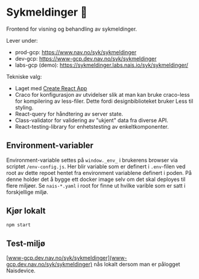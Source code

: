 # Sykmeldinger 📝

Frontend for visning og behandling av sykmeldinger.

Lever under:

-   prod-gcp: https://www.nav.no/syk/sykmeldinger
-   dev-gcp: https://www-gcp.dev.nav.no/syk/sykmeldinger
-   labs-gcp (demo): https://sykmeldinger.labs.nais.io/syk/sykmeldinger/

Tekniske valg:

-   Laget med [Create React App](https://github.com/facebook/create-react-app)
-   Craco for konfigurasjon av utvidelser slik at man kan bruke craco-less for kompilering av less-filer. Dette fordi designbiblioteket bruker Less til styling.
-   React-query for håndtering av server state.
-   Class-validator for validering av "ukjent" data fra diverse API.
-   React-testing-library for enhetstesting av enkeltkomponenter.

## Environment-variabler

Environment-variable settes på `window._env_` i brukerens browser via scriptet `/env-config.js`. Her blir variable som er definert i `.env`-filen ved root av dette repoet hentet fra environment variablene definert i poden. På denne holder det å bygge ett docker image selv om det skal deployes til flere miljøer. Se `nais-*.yaml` i root for finne ut hvilke varible som er satt i forskjellige miljø.

## Kjør lokalt

```bash
npm start
```

## Test-miljø

[www-gcp.dev.nav.no/syk/sykmeldinger](www-gcp.dev.nav.no/syk/sykmeldinger) nås lokalt dersom man er pålogget Naisdevice.
